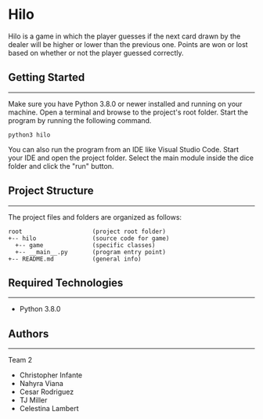 # Hilo
Hilo is a game in which the player guesses if the next card drawn by the dealer will be higher or lower than the previous one.
Points are won or lost based on whether or not the player guessed correctly.

## Getting Started
---
Make sure you have Python 3.8.0 or newer installed and running on your machine. Open a terminal and
browse to the project's root folder. Start the program by running the following command.
```
python3 hilo
```
You can also run the program from an IDE like Visual Studio Code. Start your IDE and open the
project folder. Select the main module inside the dice folder and click the "run" button.

## Project Structure
---
The project files and folders are organized as follows:
```
root                    (project root folder)
+-- hilo                (source code for game)
  +-- game              (specific classes)
  +-- __main__.py       (program entry point)
+-- README.md           (general info)
```

## Required Technologies
---
* Python 3.8.0

## Authors
---
Team 2
* Christopher Infante
* Nahyra Viana
* Cesar Rodriguez
* TJ Miller
* Celestina Lambert

